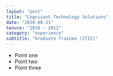 ```yaml
---
layout: "post"
title: "Cognizant Technology Solutions"
date: "2010-08-21"
tenure: "2010 – 2011"
category: "experience"
subtitle: "Graduate Trainee (ITIS)"
---
```


- Point one
- Point two
- Point three
